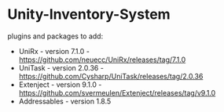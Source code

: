 # Unity-Inventory-System

plugins and packages to add:
- UniRx - version 7.1.0 - https://github.com/neuecc/UniRx/releases/tag/7.1.0
- UniTask - version 2.0.36 - https://github.com/Cysharp/UniTask/releases/tag/2.0.36 
- Extenject - version 9.1.0 - https://github.com/svermeulen/Extenject/releases/tag/v9.1.0
- Addressables - version 1.8.5
